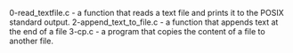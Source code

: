 0-read_textfile.c - a function that reads a text file and prints it to the POSIX standard output.
2-append_text_to_file.c - a function that appends text at the end of a file
3-cp.c - a program that copies the content of a file to another file.
